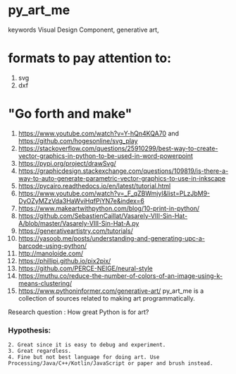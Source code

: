 # py_art_me

keywords Visual Design Component, generative art, 
# formats to pay attention to: 
1. svg
2. dxf

# "Go forth and make"
1. <https://www.youtube.com/watch?v=Y-hQn4KQA70>  and <https://github.com/hogesonline/svg_play>
3. <https://stackoverflow.com/questions/25910299/best-way-to-create-vector-graphics-in-python-to-be-used-in-word-powerpoint>
4. <https://pypi.org/project/drawSvg/>
5. <https://graphicdesign.stackexchange.com/questions/109819/is-there-a-way-to-auto-generate-parametric-vector-graphics-to-use-in-inkscape>
6. <https://pycairo.readthedocs.io/en/latest/tutorial.html>
7. <https://www.youtube.com/watch?v=_F_qZBWmjyI&list=PLzJbM9-DyOZyMZzVda3HaWviHqfPiYN7e&index=6>
8. <https://www.makeartwithpython.com/blog/10-print-in-python/>
9. <https://github.com/SebastienCaillat/Vasarely-VIII-Sin-Hat-A/blob/master/Vasarely-VIII-Sin-Hat-A.py>
10. <https://generativeartistry.com/tutorials/>
11. <https://yasoob.me/posts/understanding-and-generating-upc-a-barcode-using-python/>
12. <http://manoloide.com/>
13. <https://phillipi.github.io/pix2pix/>
14. <https://github.com/PERCE-NEIGE/neural-style>
15. <https://muthu.co/reduce-the-number-of-colors-of-an-image-using-k-means-clustering/>
16. <https://www.pythoninformer.com/generative-art/>
py_art_me is a collection of sources related to making art programmatically. 

Research question : How great Python is for art?

### Hypothesis: 
```1. Great if you newbie or/and cannot code in another language. 
2. Great since it is easy to debug and experiment.
3. Great regardless. 
4. Fine but not best language for doing art. Use Processing/Java/C++/Kotlin/JavaScript or paper and brush instead. 
```


